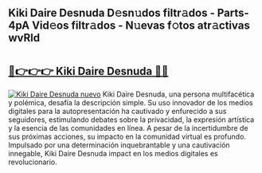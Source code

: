 ## Kiki Daire Desnuda D𝚎sn𝚞dos filtr𝚊dos - Parts-4pA Vid𝚎os filtr𝚊dos - N𝚞evas f𝚘tos atr𝚊ctivas wvRld

# <h2><a href="http://mb4p2lf.tromn.icu/?c=Kiki+Daire+Desnuda">🔗👉👉👉 Kiki Daire Desnuda 🔗🔗</a></h2>

[![Kiki Daire Desnuda nuevo](https://i.imgur.com/pEAQMta.gif)](http://mb4p2lf.tromn.icu/?c=Kiki+Daire+Desnuda)
Kiki Daire Desnuda, una persona multifacética y polémica, desafía la descripción simple. Su uso innovador de los medios digitales para la autopresentación ha cautivado y enfurecido a sus seguidores, estimulando debates sobre la privacidad, la expresión artística y la esencia de las comunidades en línea. A pesar de la incertidumbre de sus próximas acciones, su impacto en la comunidad virtual es profundo. Impulsado por una determinación inquebrantable y una cautivación innegable, Kiki Daire Desnuda impact en los medios digitales es revolucionario.
